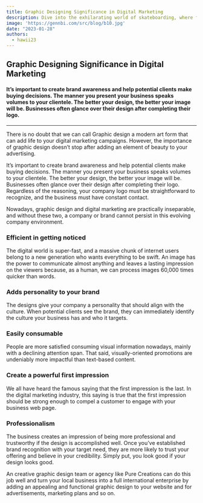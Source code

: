 ```yaml
---
title: Graphic Designing Significance in Digital Marketing
description: Dive into the exhilarating world of skateboarding, where fearless individuals defy gravity, push their limits.
image: 'https://gennbi.com/src/blog/b10.jpg'
date: "2023-01-28"
authors:
  - hawii23
---
```


## Graphic Designing Significance in Digital Marketing
#### It’s important to create brand awareness and help potential clients make buying decisions. The manner you present your business speaks volumes to your clientele. The better your design, the better your image will be. Businesses often glance over their design after completing their logo.
---
There is no doubt that we can call Graphic design a modern art form that can add life to your digital marketing campaigns. However, the importance of graphic design doesn’t stop after adding an element of beauty to your advertising.

It’s important to create brand awareness and help potential clients make buying decisions. The manner you present your business speaks volumes to your clientele. The better your design, the better your image will be. Businesses often glance over their design after completing their logo. Regardless of the reasoning, your company logo must be straightforward to recognize, and the business must have constant contact.

Nowadays, graphic design and digital marketing are practically inseparable, and without these two, a company or brand cannot persist in this evolving company environment.

### Efficient in getting noticed
The digital world is super-fast, and a massive chunk of internet users belong to a new generation who wants everything to be swift. An image has the power to communicate almost anything and leaves a lasting impression on the viewers because, as a human, we can process images 60,000 times quicker than words.

### Adds personality to your brand
The designs give your company a personality that should align with the culture. When potential clients see the brand, they can immediately identify the culture your business has and who it targets.

### Easily consumable
People are more satisfied consuming visual information nowadays, mainly with a declining attention span. That said, visually-oriented promotions are undeniably more impactful than text-based content.

### Create a powerful first impression
We all have heard the famous saying that the first impression is the last. In the digital marketing industry, this saying is true that the first impression should be strong enough to compel a customer to engage with your business web page.

### Professionalism
The business creates an impression of being more professional and trustworthy if the design is accomplished well. Once you’ve established brand recognition with your target need, they are more likely to trust your offering and believe in your credibility. Simply put, you look good if your design looks good.

An creative graphic design team or agency like Pure Creations can do this job well and turn your local business into a full international enterprise by adding an appealing and functional graphic design to your website and for advertisements, marketing plans and so on.